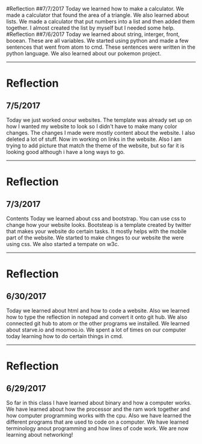 #Reflection
##7/7/2017
Today we learned how to make a calculator. We made a calculator that found the area of a triangle. We also learned about lists. We made a calculator that put numbers into a list and then added them together. I almost created the list by myself but I needed some help.
#Reflection
##7/6/2017
Today we learned about string, interger, front, booean. These are all variables. We started using python and made a few sentences that went from atom to cmd. These sentences were written in the python language. We also learned about our pokemon project.

---

# Reflection
## 7/5/2017
Today we just worked onour websites. The template was already set up on how I wanted my website to look so I didn't have to make many color changes. The changes I made were mostly content about the website. I also deleted a lot of stuff. Now im working on links in the website. Also I am trying to add picture that match the theme of the website, but so far it is looking good although i have a long ways to go.

---

# Reflection
## 7/3/2017
Contents
Today we learned about css and bootstrap. You can use css to change how your website looks. Bootsteap is a template created by twitter that makes your website do certain tasks. It mostly helps with the mobile part of the website. We started to make chnges to our website the were using css. We also started a tempate on w3c.

---

# Reflection
## 6/30/2017
Today we learned about html and how to code a website. Also we learned how to type the reflection in notepad and convert it onto git hub. We also connected git hub to atom or the other programs we installed. We learned about starve.io and moomoo.io. We spent a lot of times on our computer today learning how to do certain things in cmd.

---

# Reflection
## 6/29/2017
So far in this class I have learned about binary and how a computer works. We have learned about how the processor and the ram work together and how computer programming works with the cpu. Also we have learned the different programs that are used to code on a computer. We have learned terminology anout programming and how lines of code work. We are now learning about networking!
